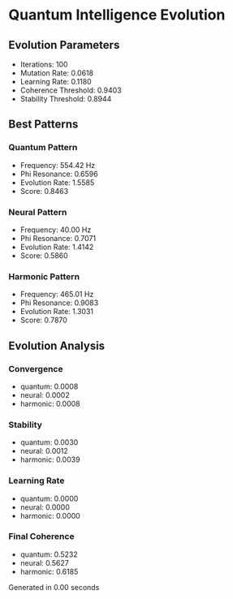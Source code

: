 # Quantum Intelligence Evolution

## Evolution Parameters
- Iterations: 100
- Mutation Rate: 0.0618
- Learning Rate: 0.1180
- Coherence Threshold: 0.9403
- Stability Threshold: 0.8944

## Best Patterns

### Quantum Pattern
- Frequency: 554.42 Hz
- Phi Resonance: 0.6596
- Evolution Rate: 1.5585
- Score: 0.8463

### Neural Pattern
- Frequency: 40.00 Hz
- Phi Resonance: 0.7071
- Evolution Rate: 1.4142
- Score: 0.5860

### Harmonic Pattern
- Frequency: 465.01 Hz
- Phi Resonance: 0.9083
- Evolution Rate: 1.3031
- Score: 0.7870

## Evolution Analysis

### Convergence
- quantum: 0.0008
- neural: 0.0002
- harmonic: 0.0008

### Stability
- quantum: 0.0030
- neural: 0.0012
- harmonic: 0.0039

### Learning Rate
- quantum: 0.0000
- neural: 0.0000
- harmonic: 0.0000

### Final Coherence
- quantum: 0.5232
- neural: 0.5627
- harmonic: 0.6185

Generated in 0.00 seconds
